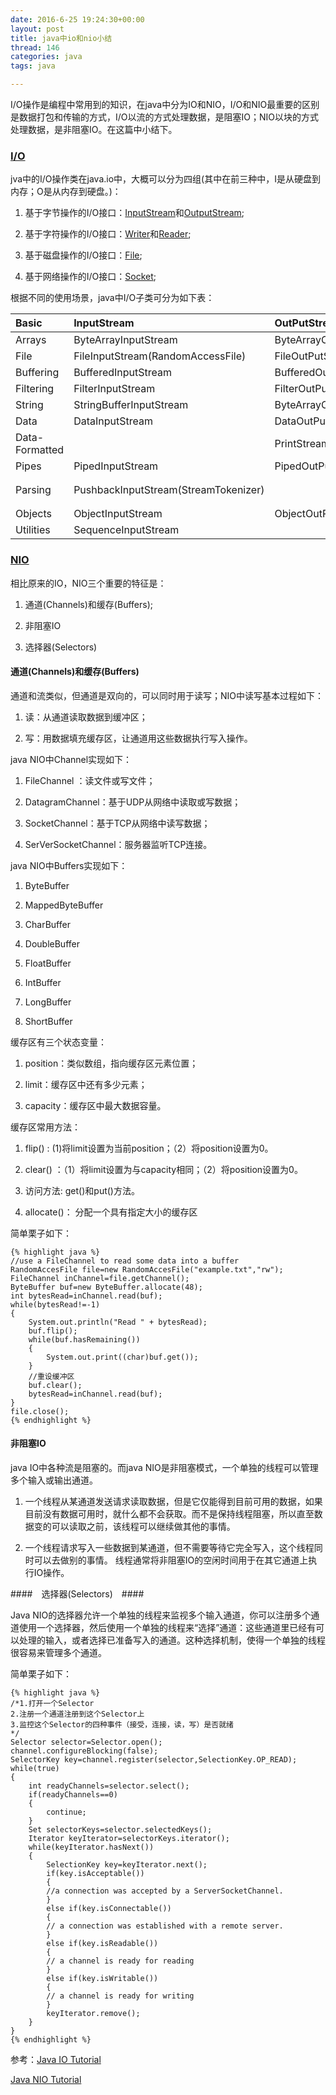 ```yaml
---
date: 2016-6-25 19:24:30+00:00
layout: post
title: java中io和nio小结
thread: 146
categories: java
tags: java

---
```


I/O操作是编程中常用到的知识，在java中分为IO和NIO，I/O和NIO最重要的区别是数据打包和传输的方式，I/O以流的方式处理数据，是阻塞IO；NIO以块的方式处理数据，是非阻塞IO。在这篇中小结下。


### [I/O](http://docs.oracle.com/javase/tutorial/essential/io/index.html) ###

jva中的I/O操作类在java.io中，大概可以分为四组(其中在前三种中，I是从硬盘到内存；O是从内存到硬盘。)：

1. 基于字节操作的I/O接口：[InputStream](https://docs.oracle.com/javase/7/docs/api/java/io/InputStream.html)和[OutputStream](https://docs.oracle.com/javase/7/docs/api/java/io/OutputStream.html);

2. 基于字符操作的I/O接口：[Writer](https://docs.oracle.com/javase/7/docs/api/java/io/Writer.html)和[Reader](https://docs.oracle.com/javase/7/docs/api/java/io/Reader.html);

3. 基于磁盘操作的I/O接口：[File](https://docs.oracle.com/javase/7/docs/api/java/io/File.html);

4. 基于网络操作的I/O接口：[Socket](https://docs.oracle.com/javase/7/docs/api/java/net/Socket.html);


根据不同的使用场景，java中I/O子类可分为如下表：

Basic | InputStream | OutPutStream | Reader(InputStreamReader) | Writer(OutputStreamWriter)
:--|:--|:-- |:-- |:--
Arrays | ByteArrayInputStream | ByteArrayOutPutStream | CharArrayReader | CharArrayWriter
File | FileInputStream(RandomAccessFile) | FileOutPutStream(RandomAccessFile) | FileReader | FileWriter
Buffering | BufferedInputStream | BufferedOutPutStream | BufferedReader | BufferedWriter
Filtering | FilterInputStream | FilterOutPutStream | FilterReader | FilterWriter
String | StringBufferInputStream | ByteArrayOutputStream | StringReader | StringWriter
Data | DataInputStream | DataOutPutStream |   |   
Data-Formatted |   | PrintStream |   | PrintWriter
Pipes | PipedInputStream | PipedOutPutStream | PipedReader | PipedWriter
Parsing | PushbackInputStream(StreamTokenizer) |   | PushbackReader（LineNumberReader） |  
Objects | ObjectInputStream | ObjectOutPutStream |   |   
Utilities | SequenceInputStream |   |   |



### [NIO](https://docs.oracle.com/javase/7/docs/api/java/nio/package-summary.html) ###

相比原来的IO，NIO三个重要的特征是：

1. 通道(Channels)和缓存(Buffers);

2. 非阻塞IO

3. 选择器(Selectors)


#### 通道(Channels)和缓存(Buffers) ####

通道和流类似，但通道是双向的，可以同时用于读写；NIO中读写基本过程如下：

1. 读：从通道读取数据到缓冲区；

2. 写：用数据填充缓存区，让通道用这些数据执行写入操作。

java NIO中Channel实现如下：

1. FileChannel ：读文件或写文件；

2. DatagramChannel：基于UDP从网络中读取或写数据；

3. SocketChannel：基于TCP从网络中读写数据；

4. SerVerSocketChannel：服务器监听TCP连接。

java NIO中Buffers实现如下：

1. ByteBuffer

2. MappedByteBuffer

3. CharBuffer

4. DoubleBuffer

5. FloatBuffer

6. IntBuffer

7. LongBuffer

8. ShortBuffer

缓存区有三个状态变量：

1. position：类似数组，指向缓存区元素位置；

2. limit：缓存区中还有多少元素；

3. capacity：缓存区中最大数据容量。

缓存区常用方法：

1. flip() : (1)将limit设置为当前position；（2）将position设置为0。

2. clear() ：（1）将limit设置为与capacity相同；（2）将position设置为0。

3. 访问方法: get()和put()方法。

4. allocate()： 分配一个具有指定大小的缓存区

简单栗子如下：

	{% highlight java %}
	//use a FileChannel to read some data into a buffer
	RandomAccesFile file=new RandomAccesFile("example.txt","rw");
	FileChannel inChannel=file.getChannel();
	ByteBuffer buf=new ByteBuffer.allocate(48);
	int bytesRead=inChannel.read(buf);
	while(bytesRead!=-1)
	{
	    System.out.println("Read " + bytesRead);
	    buf.flip(); 
	    while(buf.hasRemaining())
	    {
	        System.out.print((char)buf.get());
	    }
		//重设缓冲区
	    buf.clear();
	    bytesRead=inChannel.read(buf);
	}
	file.close();
	{% endhighlight %}


#### 非阻塞IO ####

java IO中各种流是阻塞的。而java NIO是非阻塞模式，一个单独的线程可以管理多个输入或输出通道。

1. 一个线程从某通道发送请求读取数据，但是它仅能得到目前可用的数据，如果目前没有数据可用时，就什么都不会获取。而不是保持线程阻塞，所以直至数据变的可以读取之前，该线程可以继续做其他的事情。 

2. 一个线程请求写入一些数据到某通道，但不需要等待它完全写入，这个线程同时可以去做别的事情。 线程通常将非阻塞IO的空闲时间用于在其它通道上执行IO操作。


####　选择器(Selectors)　####

Java NIO的选择器允许一个单独的线程来监视多个输入通道，你可以注册多个通道使用一个选择器，然后使用一个单独的线程来“选择”通道：这些通道里已经有可以处理的输入，或者选择已准备写入的通道。这种选择机制，使得一个单独的线程很容易来管理多个通道。

简单栗子如下：

	{% highlight java %}
	/*1.打开一个Selector
	2.注册一个通道注册到这个Selector上
	3.监控这个Selector的四种事件（接受，连接，读，写）是否就绪
	*/
	Selector selector=Selector.open();
	channel.configureBlocking(false);
	SelectorKey key=channel.register(selector,SelectionKey.OP_READ);
	while(true)
	{
	    int readyChannels=selector.select();
	    if(readyChannels==0)
	    {
	        continue;
	    }
	    Set selectorKeys=selector.selectedKeys();
	    Iterator keyIterator=selectorKeys.iterator();
	    while(keyIterator.hasNext())
	    {
	        SelectionKey key=keyIterator.next();
	        if(key.isAcceptable())
	        {
	        //a connection was accepted by a ServerSocketChannel.
	        }
	        else if(key.isConnectable())
	        {
	        // a connection was established with a remote server.    
	        }
	        else if(key.isReadable())
	        {
	        // a channel is ready for reading   
	        }
	        else if(key.isWritable())
	        {
	        // a channel is ready for writing
	        }
	        keyIterator.remove();
	    }
	}
	{% endhighlight %}



参考：[Java IO Tutorial](http://tutorials.jenkov.com/java-io/index.html)

[Java NIO Tutorial](http://tutorials.jenkov.com/java-nio/index.html)

